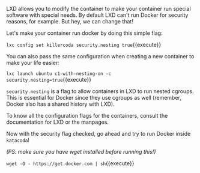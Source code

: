 LXD allows you to modify the container to make your container run special software with special needs. By default LXD can't run Docker for security reasons, for example. But hey, we can change that!

Let's make your container run docker by doing this simple flag:

`lxc config set killercoda security.nesting true`{{execute}}

You can also pass the same configuration when creating a new container to make your life easier:

`lxc launch ubuntu c1-with-nesting-on -c security.nesting=true`{{execute}}

`security.nesting` is a flag to allow containers in LXD to run nested cgroups. This is essential for Docker since they use cgroups as well (remember, Docker also has a shared history with LXD).

To know all the configuration flags for the containers, consult the documentation for LXD or the manpages.

Now with the security flag checked, go ahead and try to run Docker inside `katacoda`!

_(PS: make sure you have wget installed before running this!)_

`wget -O - https://get.docker.com | sh`{{execute}}